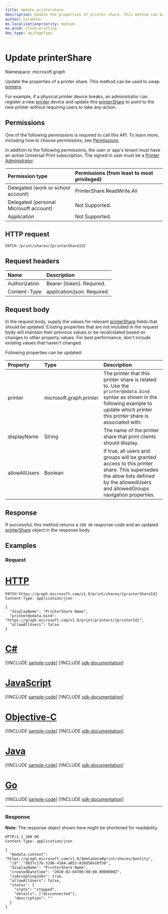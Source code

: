 ```yaml
---
title: Update printershare
description: Update the properties of printer share. This method can be used to "swap" printers.
author: nilakhan
ms.localizationpriority: medium
ms.prod: cloud-printing
doc_type: apiPageType
---
```


# Update printerShare
Namespace: microsoft.graph

Update the properties of a printer share. This method can be used to swap [printers](../resources/printer.md).

For example, if a physical printer device breaks, an administrator can register a new [printer](../resources/printer.md) device and update this [printerShare](../resources/printerShare.md) to point to the new printer without requiring users to take any action.

## Permissions
One of the following permissions is required to call this API. To learn more, including how to choose permissions, see [Permissions](/graph/permissions-reference).

In addition to the following permissions, the user or app's tenant must have an active Universal Print subscription. The signed in user must be a [Printer Administrator](/azure/active-directory/users-groups-roles/directory-assign-admin-roles#printer-administrator).

|Permission type | Permissions (from least to most privileged) |
|:---------------|:--------------------------------------------|
|Delegated (work or school account)| PrinterShare.ReadWrite.All |
|Delegated (personal Microsoft account)|Not Supported.|
|Application|Not Supported.|

## HTTP request

<!-- {
  "blockType": "ignored"
}
-->
``` http
PATCH /print/shares/{printerShareId}
```

## Request headers
|Name|Description|
|:---|:---|
|Authorization|Bearer {token}. Required.|
|Content-Type|application/json. Required.|

## Request body
In the request body, supply the values for relevant [printerShare](../resources/printershare.md) fields that should be updated. Existing properties that are not included in the request body will maintain their previous values or be recalculated based on changes to other property values. For best performance, don't include existing values that haven't changed.

Following properties can be updated: 

| Property     | Type        | Description |
|:-------------|:------------|:------------|
|printer|microsoft.graph.printer|The printer that this printer share is related to. Use the `printer@odata.bind` syntax as shown in the following example to update which printer this printer share is associated with.|
|displayName|String|The name of the printer share that print clients should display.|
|allowAllUsers|Boolean|	If true, all users and groups will be granted access to this printer share. This supersedes the allow lists defined by the allowedUsers and allowedGroups navigation properties.|

## Response

If successful, this method returns a `200 OK` response code and an updated [printerShare](../resources/printershare.md) object in the response body.

## Examples

### Request

# [HTTP](#tab/http)
<!-- {
  "blockType": "request",
  "name": "update_printershare"
}
-->
``` http
PATCH https://graph.microsoft.com/v1.0/print/shares/{printerShareId}
Content-Type: application/json

{
  "displayName": "PrinterShare Name",
  "printer@odata.bind": "https://graph.microsoft.com/v1.0/print/printers/{printerId}",
  "allowAllUsers": false
}
```
# [C#](#tab/csharp)
[!INCLUDE [sample-code](../includes/snippets/csharp/update-printershare-csharp-snippets.md)]
[!INCLUDE [sdk-documentation](../includes/snippets/snippets-sdk-documentation-link.md)]

# [JavaScript](#tab/javascript)
[!INCLUDE [sample-code](../includes/snippets/javascript/update-printershare-javascript-snippets.md)]
[!INCLUDE [sdk-documentation](../includes/snippets/snippets-sdk-documentation-link.md)]

# [Objective-C](#tab/objc)
[!INCLUDE [sample-code](../includes/snippets/objc/update-printershare-objc-snippets.md)]
[!INCLUDE [sdk-documentation](../includes/snippets/snippets-sdk-documentation-link.md)]

# [Java](#tab/java)
[!INCLUDE [sample-code](../includes/snippets/java/update-printershare-java-snippets.md)]
[!INCLUDE [sdk-documentation](../includes/snippets/snippets-sdk-documentation-link.md)]

# [Go](#tab/go)
[!INCLUDE [sample-code](../includes/snippets/go/update-printershare-go-snippets.md)]
[!INCLUDE [sdk-documentation](../includes/snippets/snippets-sdk-documentation-link.md)]

---


### Response
**Note:** The response object shown here might be shortened for readability.
<!-- {
  "blockType": "response",
  "truncated": true,
  "@odata.type": "microsoft.graph.printerShare"
}
-->
``` http
HTTP/1.1 200 OK
Content-Type: application/json

{
  "@odata.context": "https://graph.microsoft.com/v1.0/$metadata#print/shares/$entity",
  "id": "d837c17b-3296-4384-a053-828d56e10f50",
  "displayName": "PrinterShare Name",
  "createdDateTime": "2020-02-04T00:00:00.0000000Z",
  "isAcceptingJobs": true,
  "allowAllUsers": false,
  "status": {
    "state": "stopped",
    "details": ["disconnected"],
    "description": ""
  }
}
```


